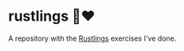 # rustlings 🦀❤️

A repository with the [Rustlings](https://github.com/rust-lang/rustlings) exercises I've done.
